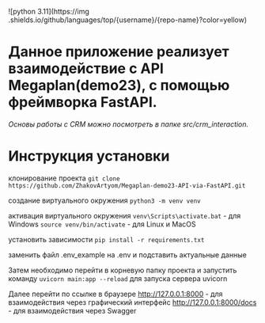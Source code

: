 ![python 3.11](https://img .shields.io/github/languages/top/{username}/{repo-name}?color=yellow)
# Данное приложение реализует взаимодействие с API Megaplan(demo23), с помощью фреймворка FastAPI.
_Основы работы с CRM можно посмотреть в папке src/crm_interaction._

# Инструкция установки
клонирование проекта
`git clone https://github.com/ZhakovArtyom/Megaplan-demo23-API-via-FastAPI.git`

создание виртуального окружения
`python3 -m venv venv`

активация виртуального окружения
`venv\Scripts\activate.bat` - для Windows
`source venv/bin/activate` - для Linux и MacOS

установить зависимости
`pip install -r requirements.txt`

заменить файл .env_example на .env и подставить актуальные данные

Затем необходимо перейти в корневую папку проекта и запустить команду `uvicorn main:app --reload` для запуска сервера uvicorn

Далее перейти по ссылке в браузере
http://127.0.0.1:8000 - для взаимодействия через графический интерфейс
http://127.0.0.1:8000/docs - для взаимодействия через Swagger
